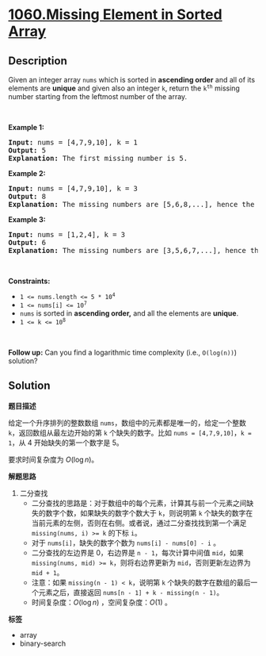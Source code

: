 # [1060.Missing Element in Sorted Array](https://leetcode.com/problems/missing-element-in-sorted-array/description/)

## Description

<p>Given an integer array <code>nums</code> which is sorted in <strong>ascending order</strong> and all of its elements are <strong>unique</strong> and given also an integer <code>k</code>, return the <code>k<sup>th</sup></code> missing number starting from the leftmost number of the array.</p>

<p>&nbsp;</p>
<p><strong class="example">Example 1:</strong></p>

<pre>
<strong>Input:</strong> nums = [4,7,9,10], k = 1
<strong>Output:</strong> 5
<strong>Explanation:</strong> The first missing number is 5.
</pre>

<p><strong class="example">Example 2:</strong></p>

<pre>
<strong>Input:</strong> nums = [4,7,9,10], k = 3
<strong>Output:</strong> 8
<strong>Explanation:</strong> The missing numbers are [5,6,8,...], hence the third missing number is 8.
</pre>

<p><strong class="example">Example 3:</strong></p>

<pre>
<strong>Input:</strong> nums = [1,2,4], k = 3
<strong>Output:</strong> 6
<strong>Explanation:</strong> The missing numbers are [3,5,6,7,...], hence the third missing number is 6.
</pre>

<p>&nbsp;</p>
<p><strong>Constraints:</strong></p>

<ul>
  <li><code>1 &lt;= nums.length &lt;= 5 * 10<sup>4</sup></code></li>
  <li><code>1 &lt;= nums[i] &lt;= 10<sup>7</sup></code></li>
  <li><code>nums</code> is sorted in <strong>ascending order,</strong> and all the elements are <strong>unique</strong>.</li>
  <li><code>1 &lt;= k &lt;= 10<sup>8</sup></code></li>
</ul>

<p>&nbsp;</p>
<strong>Follow up:</strong> Can you find a logarithmic time complexity (i.e., <code>O(log(n))</code>) solution?

## Solution

**题目描述**

给定一个升序排列的整数数组 `nums`，数组中的元素都是唯一的，给定一个整数 `k`，返回数组从最左边开始的第 `k` 个缺失的数字。比如 `nums = [4,7,9,10]`，`k = 1`，从 4 开始缺失的第一个数字是 5。

要求时间复杂度为 $O(\log n)$。

**解题思路**

1. 二分查找
   - 二分查找的思路是：对于数组中的每个元素，计算其与前一个元素之间缺失的数字个数，如果缺失的数字个数大于 `k`，则说明第 `k` 个缺失的数字在当前元素的左侧，否则在右侧。或者说，通过二分查找找到第一个满足 `missing(nums, i) >= k` 的下标 `i`。
   - 对于 `nums[i]`，缺失的数字个数为 `nums[i] - nums[0] - i` 。
   - 二分查找的左边界是 0，右边界是 `n - 1`，每次计算中间值 `mid`，如果 `missing(nums, mid) >= k`，则将右边界更新为 `mid`，否则更新左边界为 `mid + 1`。
   - 注意：如果 `missing(n - 1) < k`，说明第 `k` 个缺失的数字在数组的最后一个元素之后，直接返回 `nums[n - 1] + k - missing(n - 1)`。
   - 时间复杂度：$O(\log n)$ ，空间复杂度：$O(1)$ 。

**标签**

- array
- binary-search
